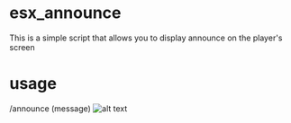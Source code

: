 # esx_announce
This is a simple script that allows you to display announce on the player's screen
# usage
/announce (message)
![alt text](https://i.imgur.com/Oam4C0d.png)
